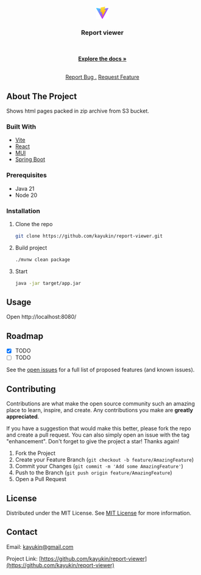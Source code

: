                          
<br/>
<div align="center">
<a href="https://github.com/kayukin/report-viewer">
<img src="https://raw.githubusercontent.com/kayukin/report-viewer/master/src/main/client/public/vite.svg" alt="Logo" width="32" height="32">
</a>
<h3 align="center">Report viewer</h3>
<p align="center">

<br/>
<br/>
<a href="https://github.com/kayukin/report-viewer/wiki"><strong>Explore the docs »</strong></a>
<br/>
<br/>
  
<a href="https://github.com/kayukin/report-viewer/issues/new/choose">Report Bug .</a>
<a href="https://github.com/kayukin/report-viewer/issues/new/choose">Request Feature</a>
</p>
</div>

 ## About The Project

Shows html pages packed in zip archive from S3 bucket.
 ### Built With

- [Vite](https://vitejs.dev/)
- [React](https://react.dev/)
- [MUI](https://mui.com/)
- [Spring Boot](https://docs.spring.io/spring-boot/index.html)
 
 ### Prerequisites

- Java 21
- Node 20
 ### Installation

1. Clone the repo
   ```sh
   git clone https://github.com/kayukin/report-viewer.git
   ```
2. Build project
   ```sh
   ./mvnw clean package
   ```
3. Start
   ```sh
   java -jar target/app.jar
   ```
 ## Usage

Open http://localhost:8080/
 ## Roadmap

- [x] TODO
- [ ] TODO

See the [open issues](https://github.com/kayukin/report-viewer/issues) for a full list of proposed features (and known issues).
 ## Contributing

Contributions are what make the open source community such an amazing place to learn, inspire, and create. Any contributions you make are **greatly appreciated**.

If you have a suggestion that would make this better, please fork the repo and create a pull request. You can also simply open an issue with the tag "enhancement".
Don't forget to give the project a star! Thanks again!

1. Fork the Project
2. Create your Feature Branch (`git checkout -b feature/AmazingFeature`)
3. Commit your Changes (`git commit -m 'Add some AmazingFeature'`)
4. Push to the Branch (`git push origin feature/AmazingFeature`)
5. Open a Pull Request
 ## License

Distributed under the MIT License. See [MIT License](https://opensource.org/licenses/MIT) for more information.
 ## Contact

Email: kayukin@gmail.com

Project Link: [https://github.com/kayukin/report-viewer](https://github.com/kayukin/report-viewer)

